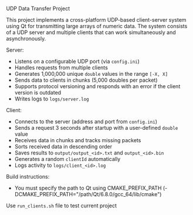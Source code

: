 UDP Data Transfer Project

This project implements a cross-platform UDP-based client-server system using Qt for transmitting large arrays of numeric data. The system consists of a UDP server and multiple clients that can work simultaneously and asynchronously.

Server:
- Listens on a configurable UDP port (via `config.ini`)
- Handles requests from multiple clients
- Generates 1,000,000 unique `double` values in the range `[-X, X]`
- Sends data to clients in chunks (5,000 doubles per packet)
- Supports protocol versioning and responds with an error if the client version is outdated
- Writes logs to `logs/server.log`

Client:
- Connects to the server (address and port from `config.ini`)
- Sends a request 3 seconds after startup with a user-defined `double` value
- Receives data in chunks and tracks missing packets
- Sorts received data in descending order
- Saves results to `output/output_<id>.txt` and `output_<id>.bin`
- Generates a random `clientId` automatically
- Logs activity to `logs/client_<id>.log`

Build instructions:
- You must specify the path to Qt using CMAKE_PREFIX_PATH (-DCMAKE_PREFIX_PATH="/path/Qt/6.8.0/gcc_64/lib/cmake")

Use `run_clients.sh` file to test current project
